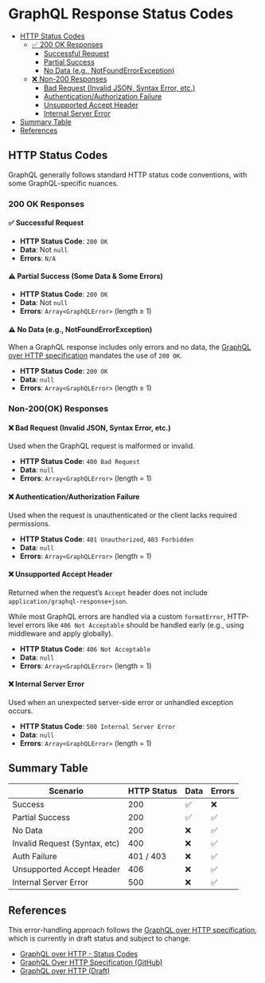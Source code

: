 # GraphQL Response Status Codes

- [HTTP Status Codes](#http-status-codes)
  - [✅ 200 OK Responses](#200-ok-responses)
    - [Successful Request](#✅-successful-request)
    - [Partial Success](#⚠️-partial-success-some-data--some-errors)
    - [No Data (e.g., NotFoundErrorException)](#⚠️-no-data-eg-notfounderrorexception)
  - [❌ Non-200 Responses](#non-200-responses)
    - [Bad Request (Invalid JSON, Syntax Error, etc.)](#❌-bad-request-invalid-json-syntax-error-etc)
    - [Authentication/Authorization Failure](#❌-authenticationauthorization-failure)
    - [Unsupported Accept Header](#❌-unsupported-accept-header)
    - [Internal Server Error](#❌-internal-server-error)
- [Summary Table](#summary-table)
- [References](#references)

## HTTP Status Codes

GraphQL generally follows standard HTTP status code conventions, with some GraphQL-specific nuances.

### 200 OK Responses

#### ✅ Successful Request

- **HTTP Status Code**: `200 OK`
- **Data**: Not `null`
- **Errors**: `N/A`

#### ⚠️ Partial Success (Some Data & Some Errors)

- **HTTP Status Code**: `200 OK`
- **Data**: Not `null`
- **Errors**: `Array<GraphQLError>` (length ≥ 1)

#### ⚠️ No Data (e.g., NotFoundErrorException)

When a GraphQL response includes only errors and no data, the [GraphQL over HTTP specification](https://github.com/graphql/graphql-over-http/blob/main/spec/GraphQLOverHTTP.md#applicationjson) mandates the use of `200 OK`.

- **HTTP Status Code**: `200 OK`
- **Data**: `null`
- **Errors**: `Array<GraphQLError>` (length ≥ 1)

### Non-200(OK) Responses

#### ❌ Bad Request (Invalid JSON, Syntax Error, etc.)

Used when the GraphQL request is malformed or invalid.

- **HTTP Status Code**: `400 Bad Request`
- **Data**: `null`
- **Errors**: `Array<GraphQLError>` (length = 1)

#### ❌ Authentication/Authorization Failure

Used when the request is unauthenticated or the client lacks required permissions.

- **HTTP Status Code**: `401 Unauthorized`, `403 Forbidden`
- **Data**: `null`
- **Errors**: `Array<GraphQLError>` (length = 1)

#### ❌ Unsupported Accept Header

Returned when the request’s `Accept` header does not include `application/graphql-response+json`.

While most GraphQL errors are handled via a custom `formatError`, HTTP-level errors like `406 Not Acceptable` should be handled early (e.g., using middleware and apply globally).

- **HTTP Status Code**: `406 Not Acceptable`
- **Data**: `null`
- **Errors**: `Array<GraphQLError>` (length = 1)

#### ❌ Internal Server Error

Used when an unexpected server-side error or unhandled exception occurs.

- **HTTP Status Code**: `500 Internal Server Error`
- **Data**: `null`
- **Errors**: `Array<GraphQLError>` (length = 1)

## Summary Table

| Scenario                      | HTTP Status | Data | Errors |
| ----------------------------- | ----------- | ---- | ------ |
| Success                       | 200         | ✅   | ❌     |
| Partial Success               | 200         | ✅   | ✅     |
| No Data                       | 200         | ❌   | ✅     |
| Invalid Request (Syntax, etc) | 400         | ❌   | ✅     |
| Auth Failure                  | 401 / 403   | ❌   | ✅     |
| Unsupported Accept Header     | 406         | ❌   | ✅     |
| Internal Server Error         | 500         | ❌   | ✅     |

## References

This error-handling approach follows the [GraphQL over HTTP specification](https://graphql.github.io/graphql-over-http/draft/), which is currently in draft status and subject to change.

- [GraphQL over HTTP - Status Codes](https://graphql.org/learn/serving-over-http/#status-codes)
- [GraphQL Over HTTP Specification (GitHub)](https://github.com/graphql/graphql-over-http/blob/main/spec/GraphQLOverHTTP.md)
- [GraphQL over HTTP (Draft)](https://graphql.github.io/graphql-over-http/draft/)
